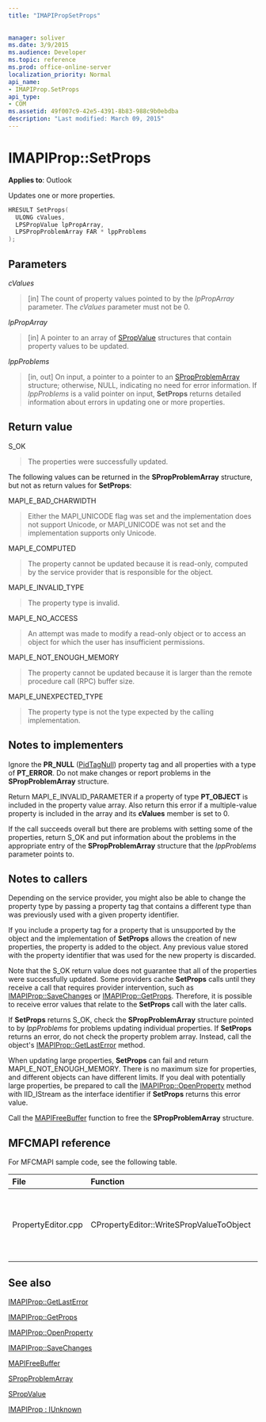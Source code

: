 ```yaml
---
title: "IMAPIPropSetProps"
 
 
manager: soliver
ms.date: 3/9/2015
ms.audience: Developer
ms.topic: reference
ms.prod: office-online-server
localization_priority: Normal
api_name:
- IMAPIProp.SetProps
api_type:
- COM
ms.assetid: 49f007c9-42e5-4391-8b83-988c9b0ebdba
description: "Last modified: March 09, 2015"
---
```


# IMAPIProp::SetProps

  
  
**Applies to**: Outlook 
  
Updates one or more properties.
  
```cpp
HRESULT SetProps(
  ULONG cValues,
  LPSPropValue lpPropArray,
  LPSPropProblemArray FAR * lppProblems
);
```

## Parameters

 _cValues_
  
> [in] The count of property values pointed to by the  _lpPropArray_ parameter. The  _cValues_ parameter must not be 0. 
    
 _lpPropArray_
  
> [in] A pointer to an array of [SPropValue](spropvalue.md) structures that contain property values to be updated. 
    
 _lppProblems_
  
> [in, out] On input, a pointer to a pointer to an [SPropProblemArray](spropproblemarray.md) structure; otherwise, NULL, indicating no need for error information. If  _lppProblems_ is a valid pointer on input, **SetProps** returns detailed information about errors in updating one or more properties. 
    
## Return value

S_OK 
  
> The properties were successfully updated.
    
The following values can be returned in the **SPropProblemArray** structure, but not as return values for **SetProps**:
  
MAPI_E_BAD_CHARWIDTH 
  
> Either the MAPI_UNICODE flag was set and the implementation does not support Unicode, or MAPI_UNICODE was not set and the implementation supports only Unicode.
    
MAPI_E_COMPUTED 
  
> The property cannot be updated because it is read-only, computed by the service provider that is responsible for the object.
    
MAPI_E_INVALID_TYPE 
  
> The property type is invalid.
    
MAPI_E_NO_ACCESS 
  
> An attempt was made to modify a read-only object or to access an object for which the user has insufficient permissions.
    
MAPI_E_NOT_ENOUGH_MEMORY 
  
> The property cannot be updated because it is larger than the remote procedure call (RPC) buffer size.
    
MAPI_E_UNEXPECTED_TYPE 
  
> The property type is not the type expected by the calling implementation.
    
## Notes to implementers

Ignore the **PR_NULL** ([PidTagNull](pidtagnull-canonical-property.md)) property tag and all properties with a type of **PT_ERROR**. Do not make changes or report problems in the **SPropProblemArray** structure. 
  
Return MAPI_E_INVALID_PARAMETER if a property of type **PT_OBJECT** is included in the property value array. Also return this error if a multiple-value property is included in the array and its **cValues** member is set to 0. 
  
If the call succeeds overall but there are problems with setting some of the properties, return S_OK and put information about the problems in the appropriate entry of the **SPropProblemArray** structure that the  _lppProblems_ parameter points to. 
  
## Notes to callers

Depending on the service provider, you might also be able to change the property type by passing a property tag that contains a different type than was previously used with a given property identifier.
  
If you include a property tag for a property that is unsupported by the object and the implementation of **SetProps** allows the creation of new properties, the property is added to the object. Any previous value stored with the property identifier that was used for the new property is discarded. 
  
Note that the S_OK return value does not guarantee that all of the properties were successfully updated. Some providers cache **SetProps** calls until they receive a call that requires provider intervention, such as [IMAPIProp::SaveChanges](imapiprop-savechanges.md) or [IMAPIProp::GetProps](imapiprop-getprops.md). Therefore, it is possible to receive error values that relate to the **SetProps** call with the later calls. 
  
If **SetProps** returns S_OK, check the **SPropProblemArray** structure pointed to by  _lppProblems_ for problems updating individual properties. If **SetProps** returns an error, do not check the property problem array. Instead, call the object's [IMAPIProp::GetLastError](imapiprop-getlasterror.md) method. 
  
When updating large properties, **SetProps** can fail and return MAPI_E_NOT_ENOUGH_MEMORY. There is no maximum size for properties, and different objects can have different limits. If you deal with potentially large properties, be prepared to call the [IMAPIProp::OpenProperty](imapiprop-openproperty.md) method with IID_IStream as the interface identifier if **SetProps** returns this error value. 
  
Call the [MAPIFreeBuffer](mapifreebuffer.md) function to free the **SPropProblemArray** structure. 
  
## MFCMAPI reference

For MFCMAPI sample code, see the following table.
  
|**File**|**Function**|**Comment**|
|:-----|:-----|:-----|
|PropertyEditor.cpp  <br/> |CPropertyEditor::WriteSPropValueToObject  <br/> |MFCMAPI uses the **IMAPIProp::SetProps** method to write a property back to an object after the property has been edited.  <br/> |
   
## See also



[IMAPIProp::GetLastError](imapiprop-getlasterror.md)
  
[IMAPIProp::GetProps](imapiprop-getprops.md)
  
[IMAPIProp::OpenProperty](imapiprop-openproperty.md)
  
[IMAPIProp::SaveChanges](imapiprop-savechanges.md)
  
[MAPIFreeBuffer](mapifreebuffer.md)
  
[SPropProblemArray](spropproblemarray.md)
  
[SPropValue](spropvalue.md)
  
[IMAPIProp : IUnknown](imapipropiunknown.md)

